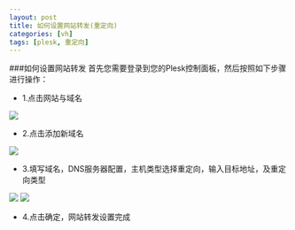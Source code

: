 ```yaml
---
layout: post 
title: 如何设置网站转发(重定向)
categories: [vh]
tags: [plesk, 重定向]
---
```


###如何设置网站转发
首先您需要登录到您的Plesk控制面板，然后按照如下步骤进行操作：

*    1.点击网站与域名

![](http://ww1.sinaimg.cn/large/a74ecc4cjw1dzcu3tno7xj.jpg)

*    2.点击添加新域名

![](http://ww1.sinaimg.cn/large/a74ecc4cjw1dzcu4fipfpj.jpg)

*    3.填写域名，DNS服务器配置，主机类型选择重定向，输入目标地址，及重定向类型

![](http://ww1.sinaimg.cn/large/a74eed94jw1dzcu4z8yjoj.jpg)
![](http://ww4.sinaimg.cn/large/a74ecc4cjw1dzcua5q501j.jpg)

*    4.点击确定，网站转发设置完成



